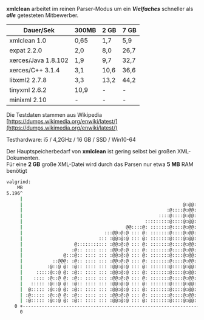 **xmlclean** arbeitet im reinen Parser-Modus um ein ***Vielfaches*** schneller als ***alle*** getesteten Mitbewerber.

  Dauer/Sek           | 300MB |  2 GB |  7 GB
----------------------|-------|-------|-------   
  xmlclean 1.0        |  0,65 |  1,7  |  5,9
  expat 2.2.0         |  2,0  |  8,0  | 26,7
  xerces/Java 1.8.102 |  1,9  |  9,7  | 32,7
  xerces/C++ 3.1.4    |  3,1  | 10,6  | 36,6
  libxml2 2.7.8       |  3,3  | 13,2  | 44,2
  tinyxml 2.6.2       |  10,9 |   -   |   -
  minixml 2.10        |   -   |   -   |   -
  
  
Die Testdaten stammen aus Wikipedia  
[https://dumps.wikimedia.org/enwiki/latest/](https://dumps.wikimedia.org/enwiki/latest/)
  
Testhardware:  i5 / 4,2GHz / 16 GB / SSD / Win10-64
  
Der Hauptspeicherbedarf von **xmlclean** ist gering selbst bei großen XML-Dokumenten.  
Für eine **2 GB** große XML-Datei wird durch das Parsen nur etwa **5 MB** RAM benötigt

```bash
valgrind:
    MB
5.196^                                                                       #
     |                                                                  @@::@#
     |                                                           @:@@::@@@::@#
     |                                                     :@::::@:@@::@@@::@#
     |                                                  ::::@::::@:@@::@@@::@#
     |                                             :::::::::@::::@:@@::@@@::@#
     |                                      @@::::@: :::::::@::::@:@@::@@@::@#
     |                              :::@@:@:@ ::: @: :::::::@::::@:@@::@@@::@#
     |                            ::: :@@:@:@ ::: @: :::::::@::::@:@@::@@@::@#
     |                   @::::::::::: :@@:@:@ ::: @: :::::::@::::@:@@::@@@::@#
     |                  :@:: :::: ::: :@@:@:@ ::: @: :::::::@::::@:@@::@@@::@#
     |               @:::@:: :::: ::: :@@:@:@ ::: @: :::::::@::::@:@@::@@@::@#
     |           ::@@@: :@:: :::: ::: :@@:@:@ ::: @: :::::::@::::@:@@::@@@::@#
     |         :@::@ @: :@:: :::: ::: :@@:@:@ ::: @: :::::::@::::@:@@::@@@::@#
     |     :::::@::@ @: :@:: :::: ::: :@@:@:@ ::: @: :::::::@::::@:@@::@@@::@#
     |    :::: :@::@ @: :@:: :::: ::: :@@:@:@ ::: @: :::::::@::::@:@@::@@@::@#
     |   ::::: :@::@ @: :@:: :::: ::: :@@:@:@ ::: @: :::::::@::::@:@@::@@@::@#
     |  @::::: :@::@ @: :@:: :::: ::: :@@:@:@ ::: @: :::::::@::::@:@@::@@@::@#
     | :@::::: :@::@ @: :@:: :::: ::: :@@:@:@ ::: @: :::::::@::::@:@@::@@@::@#
     | :@::::: :@::@ @: :@:: :::: ::: :@@:@:@ ::: @: :::::::@::::@:@@::@@@::@#
   0 +----------------------------------------------------------------------->Gi
     0                                                                   11.18
```

